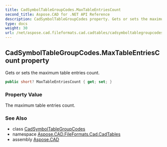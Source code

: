 ```yaml
---
title: CadSymbolTableGroupCodes.MaxTableEntriesCount
second_title: Aspose.CAD for .NET API Reference
description: CadSymbolTableGroupCodes property. Gets or sets the maximum table entries count
type: docs
weight: 30
url: /net/aspose.cad.fileformats.cad.cadtables/cadsymboltablegroupcodes/maxtableentriescount/
---
```

## CadSymbolTableGroupCodes.MaxTableEntriesCount property

Gets or sets the maximum table entries count.

```csharp
public short? MaxTableEntriesCount { get; set; }
```

### Property Value

The maximum table entries count.

### See Also

* class [CadSymbolTableGroupCodes](../)
* namespace [Aspose.CAD.FileFormats.Cad.CadTables](../../cadsymboltablegroupcodes/)
* assembly [Aspose.CAD](../../../)


